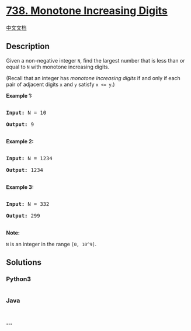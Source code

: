 # [738. Monotone Increasing Digits](https://leetcode.com/problems/monotone-increasing-digits)

[中文文档](/solution/0700-0799/0738.Monotone%20Increasing%20Digits/README.md)

## Description
<p>

Given a non-negative integer <code>N</code>, find the largest number that is less than or equal to <code>N</code> with monotone increasing digits.

</p><p>

(Recall that an integer has <i>monotone increasing digits</i> if and only if each pair of adjacent digits <code>x</code> and <code>y</code> satisfy <code>x <= y</code>.)

</p><p>



<p><b>Example 1:</b><br />

<pre>

<b>Input:</b> N = 10

<b>Output:</b> 9

</pre>

</p>



<p><b>Example 2:</b><br />

<pre>

<b>Input:</b> N = 1234

<b>Output:</b> 1234

</pre>

</p>



<p><b>Example 3:</b><br />

<pre>

<b>Input:</b> N = 332

<b>Output:</b> 299

</pre>

</p>



<p><b>Note:</b>

<code>N</code> is an integer in the range <code>[0, 10^9]</code>.

</p>


## Solutions


<!-- tabs:start -->

### **Python3**

```python

```

### **Java**

```java

```

### **...**
```

```

<!-- tabs:end -->